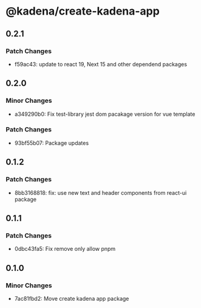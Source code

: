 # @kadena/create-kadena-app

## 0.2.1

### Patch Changes

- f59ac43: update to react 19, Next 15 and other dependend packages

## 0.2.0

### Minor Changes

- a349290b0: Fix test-library jest dom pacakage version for vue template

### Patch Changes

- 93bf55b07: Package updates

## 0.1.2

### Patch Changes

- 8bb3168818: fix: use new text and header components from react-ui package

## 0.1.1

### Patch Changes

- 0dbc43fa5: Fix remove only allow pnpm

## 0.1.0

### Minor Changes

- 7ac81fbd2: Move create kadena app package
